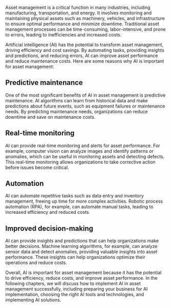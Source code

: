 

Asset management is a critical function in many industries, including manufacturing, transportation, and energy. It involves monitoring and maintaining physical assets such as machinery, vehicles, and infrastructure to ensure optimal performance and minimize downtime. Traditional asset management processes can be time-consuming, labor-intensive, and prone to errors, leading to inefficiencies and increased costs.

Artificial intelligence (AI) has the potential to transform asset management, driving efficiency and cost savings. By automating tasks, providing insights and predictions, and reducing errors, AI can improve asset performance and reduce maintenance costs. Here are some reasons why AI is important for asset management:

Predictive maintenance
----------------------

One of the most significant benefits of AI in asset management is predictive maintenance. AI algorithms can learn from historical data and make predictions about future events, such as equipment failures or maintenance needs. By predicting maintenance needs, organizations can reduce downtime and save on maintenance costs.

Real-time monitoring
--------------------

AI can provide real-time monitoring and alerts for asset performance. For example, computer vision can analyze images and identify patterns or anomalies, which can be useful in monitoring assets and detecting defects. This real-time monitoring allows organizations to take corrective action before issues become critical.

Automation
----------

AI can automate repetitive tasks such as data entry and inventory management, freeing up time for more complex activities. Robotic process automation (RPA), for example, can automate manual tasks, leading to increased efficiency and reduced costs.

Improved decision-making
------------------------

AI can provide insights and predictions that can help organizations make better decisions. Machine learning algorithms, for example, can analyze sensor data and detect anomalies, providing valuable insights into asset performance. These insights can help organizations optimize their operations and reduce costs.

Overall, AI is important for asset management because it has the potential to drive efficiency, reduce costs, and improve asset performance. In the following chapters, we will discuss how to implement AI in asset management successfully, including preparing your business for AI implementation, choosing the right AI tools and technologies, and implementing AI solutions.
